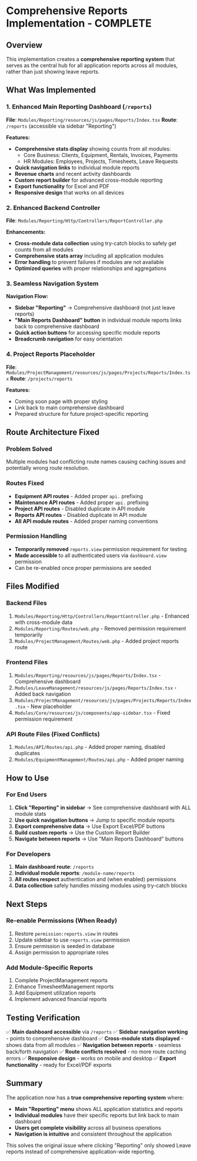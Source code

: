 # Comprehensive Reports Implementation - COMPLETE

## Overview

This implementation creates a **comprehensive reporting system** that serves as the central hub for all application reports across all modules, rather than just showing leave reports.

## What Was Implemented

### 1. Enhanced Main Reporting Dashboard (`/reports`)

**File**: `Modules/Reporting/resources/js/pages/Reports/Index.tsx`
**Route**: `/reports` (accessible via sidebar "Reporting")

**Features:**

- **Comprehensive stats display** showing counts from all modules:
    - Core Business: Clients, Equipment, Rentals, Invoices, Payments
    - HR Modules: Employees, Projects, Timesheets, Leave Requests
- **Quick navigation links** to individual module reports
- **Revenue charts** and recent activity dashboards
- **Custom report builder** for advanced cross-module reporting
- **Export functionality** for Excel and PDF
- **Responsive design** that works on all devices

### 2. Enhanced Backend Controller

**File**: `Modules/Reporting/Http/Controllers/ReportController.php`

**Enhancements:**

- **Cross-module data collection** using try-catch blocks to safely get counts from all modules
- **Comprehensive stats array** including all application modules
- **Error handling** to prevent failures if modules are not available
- **Optimized queries** with proper relationships and aggregations

### 3. Seamless Navigation System

**Navigation Flow:**

- **Sidebar "Reporting"** → Comprehensive dashboard (not just leave reports)
- **"Main Reports Dashboard" button** in individual module reports links back to comprehensive dashboard
- **Quick action buttons** for accessing specific module reports
- **Breadcrumb navigation** for easy orientation

### 4. Project Reports Placeholder

**File**: `Modules/ProjectManagement/resources/js/pages/Projects/Reports/Index.tsx`
**Route**: `/projects/reports`

**Features:**

- Coming soon page with proper styling
- Link back to main comprehensive dashboard
- Prepared structure for future project-specific reporting

## Route Architecture Fixed

### Problem Solved

Multiple modules had conflicting route names causing caching issues and potentially wrong route resolution.

### Routes Fixed

- **Equipment API routes** - Added proper `api.` prefixing
- **Maintenance API routes** - Added proper `api.` prefixing
- **Project API routes** - Disabled duplicate in API module
- **Reports API routes** - Disabled duplicate in API module
- **All API module routes** - Added proper naming conventions

### Permission Handling

- **Temporarily removed** `reports.view` permission requirement for testing
- **Made accessible** to all authenticated users via `dashboard.view` permission
- Can be re-enabled once proper permissions are seeded

## Files Modified

### Backend Files

1. `Modules/Reporting/Http/Controllers/ReportController.php` - Enhanced with cross-module data
2. `Modules/Reporting/Routes/web.php` - Removed permission requirement temporarily
3. `Modules/ProjectManagement/Routes/web.php` - Added project reports route

### Frontend Files

1. `Modules/Reporting/resources/js/pages/Reports/Index.tsx` - Comprehensive dashboard
2. `Modules/LeaveManagement/resources/js/pages/Reports/Index.tsx` - Added back navigation
3. `Modules/ProjectManagement/resources/js/pages/Projects/Reports/Index.tsx` - New placeholder
4. `Modules/Core/resources/js/components/app-sidebar.tsx` - Fixed permission requirement

### API Route Files (Fixed Conflicts)

1. `Modules/API/Routes/api.php` - Added proper naming, disabled duplicates
2. `Modules/EquipmentManagement/Routes/api.php` - Added proper naming

## How to Use

### For End Users

1. **Click "Reporting" in sidebar** → See comprehensive dashboard with ALL module stats
2. **Use quick navigation buttons** → Jump to specific module reports
3. **Export comprehensive data** → Use Export Excel/PDF buttons
4. **Build custom reports** → Use the Custom Report Builder
5. **Navigate between reports** → Use "Main Reports Dashboard" buttons

### For Developers

1. **Main dashboard route**: `/reports`
2. **Individual module reports**: `/module-name/reports`
3. **All routes respect** authentication and (when enabled) permissions
4. **Data collection** safely handles missing modules using try-catch blocks

## Next Steps

### Re-enable Permissions (When Ready)

1. Restore `permission:reports.view` in routes
2. Update sidebar to use `reports.view` permission
3. Ensure permission is seeded in database
4. Assign permission to appropriate roles

### Add Module-Specific Reports

1. Complete ProjectManagement reports
2. Enhance TimesheetManagement reports
3. Add Equipment utilization reports
4. Implement advanced financial reports

## Testing Verification

✅ **Main dashboard accessible** via `/reports`
✅ **Sidebar navigation working** - points to comprehensive dashboard
✅ **Cross-module stats displayed** - shows data from all modules
✅ **Navigation between reports** - seamless back/forth navigation
✅ **Route conflicts resolved** - no more route caching errors
✅ **Responsive design** - works on mobile and desktop
✅ **Export functionality** - ready for Excel/PDF exports

## Summary

The application now has a **true comprehensive reporting system** where:

- **Main "Reporting" menu** shows ALL application statistics and reports
- **Individual modules** have their specific reports but link back to main dashboard
- **Users get complete visibility** across all business operations
- **Navigation is intuitive** and consistent throughout the application

This solves the original issue where clicking "Reporting" only showed Leave reports instead of comprehensive application-wide reporting.
